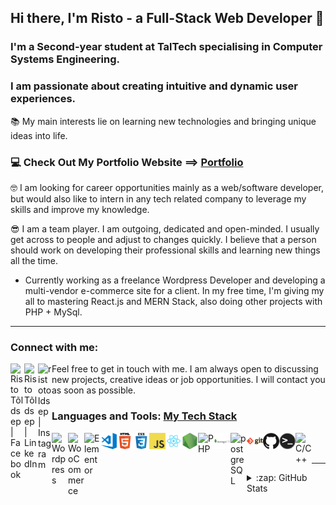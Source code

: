 ## Hi there, I'm Risto - a Full-Stack Web Developer 👋

### I'm a Second-year student at TalTech specialising in Computer Systems Engineering.

### I am passionate about creating intuitive and dynamic user experiences. 

📚 My main interests lie on learning new technologies and bringing unique ideas into life.

### 💻 Check Out My Portfolio Website ==> [Portfolio]

🤓  I am looking for career opportunities mainly as a web/software developer, but would also like to intern in any tech related company to leverage my skills and improve my knowledge.

😎 I am a team player. I am outgoing, dedicated and open-minded. I usually get across to people and adjust to changes quickly. I believe that a person should work on developing their professional skills and learning new things all the time. 

* Currently working as a freelance Wordpress Developer and developing a multi-vendor e-commerce site for a client. In my free time, I'm giving my all to mastering React.js and MERN Stack, also doing other projects with PHP + MySql. 

---
### Connect with me:

[<img align="left" alt="Risto Tõldsep | Facebook" width="22px" src="https://upload.wikimedia.org/wikipedia/commons/thumb/1/1b/Facebook_icon.svg/1200px-Facebook_icon.svg.png" />][facebook]
[<img align="left" alt="Risto Tõldsep | LinkedIn" width="22px" src="https://upload.wikimedia.org/wikipedia/commons/thumb/e/e9/Linkedin_icon.svg/1200px-Linkedin_icon.svg.png" />][linkedin]
[<img align="left" alt="ristotoldsep | Instagram" width="22px" src="https://upload.wikimedia.org/wikipedia/commons/thumb/a/a5/Instagram_icon.png/1024px-Instagram_icon.png" />][instagram]

Feel free to get in touch with me. I am always open to discussing new projects, creative ideas or job opportunities. I will contact you as soon as possible.
<br />
### Languages and Tools: [My Tech Stack](https://github.com/ristotoldsep/My-Tech-Stack/blob/main/README.md)

<img align="left" alt="Wordpress" width="26px" src="https://cdn.iconscout.com/icon/free/png-512/wordpress-35-569289.png" />
<img align="left" alt="WooCommerce" width="26px" src="https://www.monkfishwebdesign.co.uk/wp-content/uploads/woocommerce-icon.png" />
<img align="left" alt="Elementor" width="26px" src="https://cdn3.iconfinder.com/data/icons/logos-and-brands-adobe/512/109_Elementor-512.png" />
<img align="left" alt="Visual Studio Code" width="26px" src="https://raw.githubusercontent.com/github/explore/80688e429a7d4ef2fca1e82350fe8e3517d3494d/topics/visual-studio-code/visual-studio-code.png" />
<img align="left" alt="HTML5" width="26px" src="https://raw.githubusercontent.com/github/explore/80688e429a7d4ef2fca1e82350fe8e3517d3494d/topics/html/html.png" />
<img align="left" alt="CSS3" width="26px" src="https://raw.githubusercontent.com/github/explore/80688e429a7d4ef2fca1e82350fe8e3517d3494d/topics/css/css.png" />
<img align="left" alt="JavaScript" width="26px" src="https://raw.githubusercontent.com/github/explore/80688e429a7d4ef2fca1e82350fe8e3517d3494d/topics/javascript/javascript.png" />
<img align="left" alt="React" width="26px" src="https://raw.githubusercontent.com/github/explore/80688e429a7d4ef2fca1e82350fe8e3517d3494d/topics/react/react.png" />
<img align="left" alt="Node.js" width="26px" src="https://raw.githubusercontent.com/github/explore/80688e429a7d4ef2fca1e82350fe8e3517d3494d/topics/nodejs/nodejs.png" />
<img align="left" alt="PHP" width="26px" src="https://cdn.iconscout.com/icon/free/png-512/php-2038871-1720084.png" />
<img align="left" alt="MongoDB" width="26px" src="https://raw.githubusercontent.com/github/explore/80688e429a7d4ef2fca1e82350fe8e3517d3494d/topics/mongodb/mongodb.png" />
<img align="left" alt="postgreSQL" width="26px" src="https://cdn.iconscout.com/icon/free/png-256/postgresql-11-1175122.png" />
<img align="left" alt="Git" width="26px" src="https://raw.githubusercontent.com/github/explore/80688e429a7d4ef2fca1e82350fe8e3517d3494d/topics/git/git.png" />
<img align="left" alt="GitHub" width="26px" src="https://raw.githubusercontent.com/github/explore/78df643247d429f6cc873026c0622819ad797942/topics/github/github.png" />
<img align="left" alt="Terminal" width="26px" src="https://raw.githubusercontent.com/github/explore/80688e429a7d4ef2fca1e82350fe8e3517d3494d/topics/terminal/terminal.png" />
<img align="left" alt="C/C++" width="26px" src="https://user-images.githubusercontent.com/42747200/46140125-da084900-c26d-11e8-8ea7-c45ae6306309.png" />

<br />
<br />

---

<details>
  <summary>:zap: GitHub Stats</summary>

  <img align="left" alt="ristotoldsep's GitHub Stats" src="https://github-readme-stats.codestackr.vercel.app/api?username=ristotoldsep&show_icons=true&hide_border=true" />

</details>

[website]: https://www.linkedin.com/in/risto-t%C3%B5ldsep-241b76199/
[Portfolio]: https://ristotoldsep.eu/
[facebook]: https://www.facebook.com/risto.toldsep/
[instagram]: https://www.instagram.com/ristotoldsep/
[linkedin]: https://www.linkedin.com/in/risto-t%C3%B5ldsep-241b76199/

